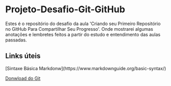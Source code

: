 # Projeto-Desafio-Git-GitHub
Estes é o repositório do desafio da aula 'Criando seu Primeiro Repositório no GitHub Para Compartilhar Seu Progresso'.
Onde mostrarei algumas anotações e lembretes feitos a partir do estudo e entendimento das aulas passadas.

## Links úteis
<p>[Sintaxe Básica Markdonw](https://www.markdownguide.org/basic-syntax/)
</p>

[Donwload do Git](https://git-scm.com/downloads)
